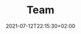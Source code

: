 ---
title: "Team"
date: 2021-07-12T22:15:30+02:00
draft: false
type: team
image: "images/about-us/team/team3.jpg"
caption: "INS Cloud Networking Team"
---
